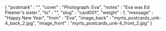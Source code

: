 {
  "postmark" : "",
  "cover" : "Photograph: Eva",
  "notes" : "Eva was Ed Fleener's sister.",
  "to" : "",
  "slug" : "card001",
  "weight" : 1,
  "message" : "Happy New Year",
  "from" : "Eva",
  "image_back" : "myrts_postcards_unk-4_back_2.jpg",
  "image_front" : "myrts_postcards_unk-4_front_2.jpg"
}
